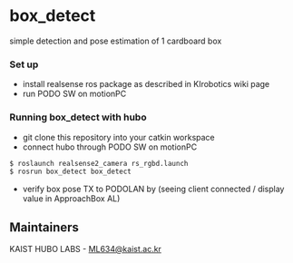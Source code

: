# box_detect
simple  detection and pose estimation of 1 cardboard box


### Set up
* install realsense ros package as described in KIrobotics wiki page
* run PODO SW on motionPC


### Running box_detect with hubo 

* git clone this repository into your catkin workspace
* connect hubo through PODO SW on motionPC
```sh
$ roslaunch realsense2_camera rs_rgbd.launch
$ rosrun box_detect box_detect
```

* verify box pose TX to PODOLAN by (seeing client connected / display value in ApproachBox AL)


Maintainers
----
KAIST HUBO LABS - ML634@kaist.ac.kr



